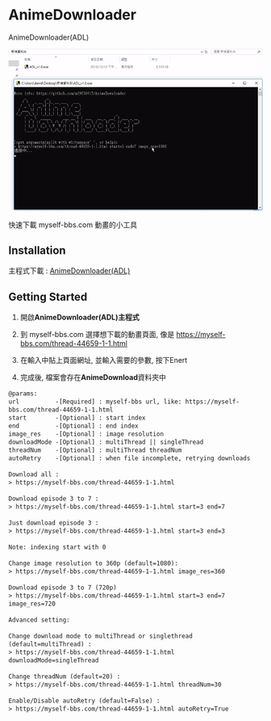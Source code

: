 # AnimeDownloader
AnimeDownloader(ADL)

![img](example.gif)

快速下載 myself-bbs.com 動畫的小工具

## Installation

主程式下載 : [AnimeDownloader(ADL)](https://github.com/md9830415/AnimeDownloader/releases)

## Getting Started

1. 開啟**AnimeDownloader\(ADL\)主程式**

2. 到 myself-bbs.com 選擇想下載的動畫頁面, 像是 https://myself-bbs.com/thread-44659-1-1.html

3. 在輸入中貼上頁面網址, 並輸入需要的參數, 按下Enert

4. 完成後, 檔案會存在**AnimeDownload**資料夾中

```
@params:
url          -[Required] : myself-bbs url, like: https://myself-bbs.com/thread-44659-1-1.html
start        -[Optional] : start index
end          -[Optional] : end index
image_res    -[Optional] : image resolution
downloadMode -[Optional] : multiThread || singleThread
threadNum    -[Optional] : multiThread threadNum
autoRetry    -[Optional] : when file incomplete, retrying downloads

Download all :
> https://myself-bbs.com/thread-44659-1-1.html

Download episode 3 to 7 :
> https://myself-bbs.com/thread-44659-1-1.html start=3 end=7

Just download episode 3 :
> https://myself-bbs.com/thread-44659-1-1.html start=3 end=3

Note: indexing start with 0

Change image resolution to 360p (default=1080):
> https://myself-bbs.com/thread-44659-1-1.html image_res=360

Download episode 3 to 7 (720p)
> https://myself-bbs.com/thread-44659-1-1.html start=3 end=7 image_res=720

Advanced setting:

Change download mode to multiThread or singlethread (default=multiThread) :
> https://myself-bbs.com/thread-44659-1-1.html downloadMode=singleThread

Change threadNum (default=20) :
> https://myself-bbs.com/thread-44659-1-1.html threadNum=30

Enable/Disable autoRetry (default=False) :
> https://myself-bbs.com/thread-44659-1-1.html autoRetry=True
```

